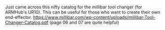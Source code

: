 Just came across this nifty catalog for the millibar tool changer (for ARMHub's UR10). This can be useful for those who want to create their own end-effector. https://www.millibar.com/wp-content/uploads/millibar-Tool-Changer-Catalog.pdf (page 06 and 07 are quite helpful)
